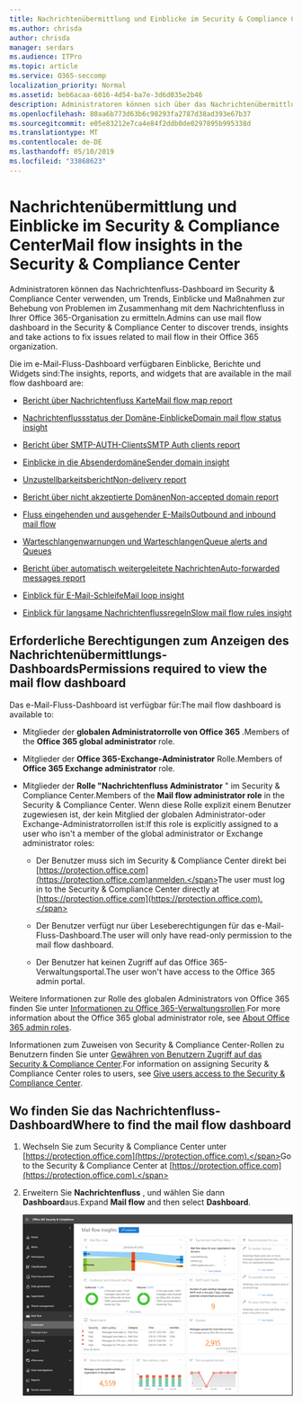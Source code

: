 ```yaml
---
title: Nachrichtenübermittlung und Einblicke im Security & Compliance Center
ms.author: chrisda
author: chrisda
manager: serdars
ms.audience: ITPro
ms.topic: article
ms.service: O365-seccomp
localization_priority: Normal
ms.assetid: beb6acaa-6016-4d54-ba7e-3d6d035e2b46
description: Administratoren können sich über das Nachrichtenübermittlungs-Dashboard im Security & Compliance Center informieren.
ms.openlocfilehash: 80aa6b773d63b6c98293fa2787d38ad393e67b37
ms.sourcegitcommit: e05e83212e7ca4e84f2ddb0de0297895b995338d
ms.translationtype: MT
ms.contentlocale: de-DE
ms.lasthandoff: 05/10/2019
ms.locfileid: "33868623"
---
```

# <a name="mail-flow-insights-in-the-security--compliance-center"></a><span data-ttu-id="def38-103">Nachrichtenübermittlung und Einblicke im Security & Compliance Center</span><span class="sxs-lookup"><span data-stu-id="def38-103">Mail flow insights in the Security & Compliance Center</span></span>

<span data-ttu-id="def38-104">Administratoren können das Nachrichtenfluss-Dashboard im Security & Compliance Center verwenden, um Trends, Einblicke und Maßnahmen zur Behebung von Problemen im Zusammenhang mit dem Nachrichtenfluss in Ihrer Office 365-Organisation zu ermitteln.</span><span class="sxs-lookup"><span data-stu-id="def38-104">Admins can use mail flow dashboard in the Security & Compliance Center to discover trends, insights and take actions to fix issues related to mail flow in their Office 365 organization.</span></span>

<span data-ttu-id="def38-105">Die im e-Mail-Fluss-Dashboard verfügbaren Einblicke, Berichte und Widgets sind:</span><span class="sxs-lookup"><span data-stu-id="def38-105">The insights, reports, and widgets that are available in the mail flow dashboard are:</span></span>

- [<span data-ttu-id="def38-106">Bericht über Nachrichtenfluss Karte</span><span class="sxs-lookup"><span data-stu-id="def38-106">Mail flow map report</span></span>](mfi-mail-flow-map-report.md)

- [<span data-ttu-id="def38-107">Nachrichtenflussstatus der Domäne-Einblicke</span><span class="sxs-lookup"><span data-stu-id="def38-107">Domain mail flow status insight</span></span>](mfi-domain-mail-flow-status-insight.md)

- [<span data-ttu-id="def38-108">Bericht über SMTP-AUTH-Clients</span><span class="sxs-lookup"><span data-stu-id="def38-108">SMTP Auth clients report</span></span>](mfi-smtp-auth-clients-report.md)

- [<span data-ttu-id="def38-109">Einblicke in die Absenderdomäne</span><span class="sxs-lookup"><span data-stu-id="def38-109">Sender domain insight</span></span>](mfi-sender-domain-insight.md)

- [<span data-ttu-id="def38-110">Unzustellbarkeitsbericht</span><span class="sxs-lookup"><span data-stu-id="def38-110">Non-delivery report</span></span>](mfi-non-delivery-report.md)

- [<span data-ttu-id="def38-111">Bericht über nicht akzeptierte Domänen</span><span class="sxs-lookup"><span data-stu-id="def38-111">Non-accepted domain report</span></span>](mfi-non-accepted-domain-report.md)

- [<span data-ttu-id="def38-112">Fluss eingehenden und ausgehender E-Mails</span><span class="sxs-lookup"><span data-stu-id="def38-112">Outbound and inbound mail flow</span></span>](mfi-outbound-and-inbound-mail-flow.md)

- [<span data-ttu-id="def38-113">Warteschlangenwarnungen und Warteschlangen</span><span class="sxs-lookup"><span data-stu-id="def38-113">Queue alerts and Queues</span></span>](mfi-queue-alerts-and-queues.md)

- [<span data-ttu-id="def38-114">Bericht über automatisch weitergeleitete Nachrichten</span><span class="sxs-lookup"><span data-stu-id="def38-114">Auto-forwarded messages report</span></span>](mfi-auto-forwarded-messages-report.md)

- [<span data-ttu-id="def38-115">Einblick für E-Mail-Schleife</span><span class="sxs-lookup"><span data-stu-id="def38-115">Mail loop insight</span></span>](mfi-mail-loop-insight.md)

- [<span data-ttu-id="def38-116">Einblick für langsame Nachrichtenflussregeln</span><span class="sxs-lookup"><span data-stu-id="def38-116">Slow mail flow rules insight</span></span>](mfi-slow-mail-flow-rules-insight.md)

## <a name="permissions-required-to-view-the-mail-flow-dashboard"></a><span data-ttu-id="def38-117">Erforderliche Berechtigungen zum Anzeigen des Nachrichtenübermittlungs-Dashboards</span><span class="sxs-lookup"><span data-stu-id="def38-117">Permissions required to view the mail flow dashboard</span></span>

<span data-ttu-id="def38-118">Das e-Mail-Fluss-Dashboard ist verfügbar für:</span><span class="sxs-lookup"><span data-stu-id="def38-118">The mail flow dashboard is available to:</span></span>

- <span data-ttu-id="def38-119">Mitglieder der **globalen Administratorrolle von Office 365** .</span><span class="sxs-lookup"><span data-stu-id="def38-119">Members of the **Office 365 global administrator** role.</span></span>

- <span data-ttu-id="def38-120">Mitglieder der **Office 365-Exchange-Administrator** Rolle.</span><span class="sxs-lookup"><span data-stu-id="def38-120">Members of **Office 365 Exchange administrator** role.</span></span>

- <span data-ttu-id="def38-121">Mitglieder der **Rolle "Nachrichtenfluss Administrator** " im Security & Compliance Center.</span><span class="sxs-lookup"><span data-stu-id="def38-121">Members of the **Mail flow administrator role** in the Security & Compliance Center.</span></span> <span data-ttu-id="def38-122">Wenn diese Rolle explizit einem Benutzer zugewiesen ist, der kein Mitglied der globalen Administrator-oder Exchange-Administratorrollen ist:</span><span class="sxs-lookup"><span data-stu-id="def38-122">If this role is explicitly assigned to a user who isn't a member of the global administrator or Exchange administrator roles:</span></span>

  - <span data-ttu-id="def38-123">Der Benutzer muss sich im Security & Compliance Center direkt bei [https://protection.office.com](https://protection.office.com)anmelden.</span><span class="sxs-lookup"><span data-stu-id="def38-123">The user must log in to the Security & Compliance Center directly at [https://protection.office.com](https://protection.office.com).</span></span>

  - <span data-ttu-id="def38-124">Der Benutzer verfügt nur über Leseberechtigungen für das e-Mail-Fluss-Dashboard.</span><span class="sxs-lookup"><span data-stu-id="def38-124">The user will only have read-only permission to the mail flow dashboard.</span></span>

  - <span data-ttu-id="def38-125">Der Benutzer hat keinen Zugriff auf das Office 365-Verwaltungsportal.</span><span class="sxs-lookup"><span data-stu-id="def38-125">The user won't have access to the Office 365 admin portal.</span></span>

<span data-ttu-id="def38-126">Weitere Informationen zur Rolle des globalen Administrators von Office 365 finden Sie unter [Informationen zu Office 365-Verwaltungsrollen](https://docs.microsoft.com/office365/admin/add-users/about-admin-roles).</span><span class="sxs-lookup"><span data-stu-id="def38-126">For more information about the Office 365 global administrator role, see [About Office 365 admin roles](https://docs.microsoft.com/office365/admin/add-users/about-admin-roles).</span></span>

<span data-ttu-id="def38-127">Informationen zum Zuweisen von Security & Compliance Center-Rollen zu Benutzern finden Sie unter [Gewähren von Benutzern Zugriff auf das Security & Compliance Center](https://docs.microsoft.com/office365/securitycompliance/grant-access-to-the-security-and-compliance-center).</span><span class="sxs-lookup"><span data-stu-id="def38-127">For information on assigning Security & Compliance Center roles to users, see [Give users access to the Security & Compliance Center](https://docs.microsoft.com/office365/securitycompliance/grant-access-to-the-security-and-compliance-center).</span></span>

## <a name="where-to-find-the-mail-flow-dashboard"></a><span data-ttu-id="def38-128">Wo finden Sie das Nachrichtenfluss-Dashboard</span><span class="sxs-lookup"><span data-stu-id="def38-128">Where to find the mail flow dashboard</span></span>

1. <span data-ttu-id="def38-129">Wechseln Sie zum Security & Compliance Center unter [https://protection.office.com](https://protection.office.com).</span><span class="sxs-lookup"><span data-stu-id="def38-129">Go to the Security & Compliance Center at [https://protection.office.com](https://protection.office.com).</span></span>

2. <span data-ttu-id="def38-130">Erweitern Sie **Nachrichtenfluss** , und wählen Sie dann **Dashboard**aus.</span><span class="sxs-lookup"><span data-stu-id="def38-130">Expand **Mail flow** and then select **Dashboard**.</span></span>

   ![Das e-Mail-Fluss-Dashboard im Office 365 Security & Compliance Center](media/mail-flow-dashboard-v2.png)
